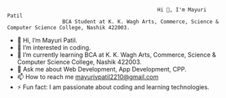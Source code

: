                                                      Hi 👋, I'm Mayuri Patil
                      BCA Student at K. K. Wagh Arts, Commerce, Science & Computer Science College, Nashik 422003.
- 👋 Hi, I’m Mayuri Patil.
- 👀 I’m interested in coding.
- 🌱 I’m currently learning BCA at K. K. Wagh Arts, Commerce, Science & Computer Science College, Nashik 422003.
- 💞️ Ask me about Web Development, App Development, CPP.
- 📫 How to reach me mayurivpatil2210@gmail.com
- ⚡ Fun fact: I am passionate about coding and learning technologies.

<!---
Mayurivpatil/Mayurivpatil is a ✨ special ✨ repository because its `README.md` (this file) appears on your GitHub profile.
You can click the Preview link to take a look at your changes.
--->
